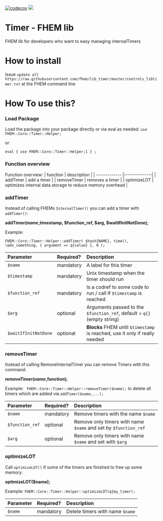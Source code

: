 [![codecov](https://codecov.io/gh/fhem/lib_timer/branch/master/graph/badge.svg)](https://codecov.io/gh/fhem/lib_timer)
![](https://github.com//fhem/lib_timer/workflows/Perl%20Modules%26FHEM%20Unittests/badge.svg?branch=master)

Timer - FHEM lib 
======

FHEM lib  for developers who want to easy managing internalTimers


How to install
======

Issue `update all https://raw.githubusercontent.com/fhem/lib_timer/master/controls_libtimer.txt` at the FHEM command line

How To use this?
=====

### Load Package

Load the package into your package directly or via eval as needed:
`use FHEM::Core::Timer::Helper;`

or 

`eval { use FHEM::Core::Timer::Helper;1 } ;`

### Function overview

Function overview:
| function     | description  |
| ------------- |:-------------:| 
| addTimer    | add a timer |
| removeTimer | removes a timer |
| optimizeLOT | optimizes internal data storage to reduce memory overhead |

### addTimer

Instead of calling FHEMs `InternalTimer()` you can add a timer with `addTimer()`:

**addTimer($name,$timestamp, $function_ref, $arg, $waitIfInitNotDone);**

Example:

`FHEM::Core::Timer::Helper::addTimer( $hash{NAME}, time(), \&do_something, { argument => q{value} }, 0 );`

| Parameter             | Required?   | Description  |
| :---------------------|:----------- | :----------  |
| `$name`               | mandatory   | A label for this timer|
| `$timestamp`          | mandatory   | Unix timestamp when the timer should run|
| `$function_ref`       | mandatory   | Is a codref to some code to run / call if `$timestamp` is reached|
| `$arg`                | optional    | Arguments passed to the `$function_ref`, default = `q{}`(empty string) |
| `$waitIfInitNotDone`  | optional    | **Blocks** FHEM until `$timestamp` is reached, use it only if really needed|


### removeTimer

Instead of calling RemoveInternalTimer you can remove Timers with this command:

**removeTimer($name,$function);** 

Example:
`  FHEM::Core::Timer::Helper::removeTimer($name); ` to delete all timers which are added via `addTimer($name,...);`

| Parameter        | Required?      | Description  |
| :--------------- | :------------- | :------------|
| `$name`          | mandatory      | Remove timers with the name `$name` |
| `$function_ref`  | optional       | Remove only timers with name `$name` and set by `$function_ref` |
| `$arg`           | optional       | Remove only timers with name `$name` and set with `$arg` |

### optimizeLOT

Call `optimizeLOT()` if some of the timers are finished to free up some memory:

**optimizeLOT($name);** 

Example:
`FHEM::Core::Timer::Helper::optimizeLOT(q{my_timer);`

| Parameter     | Required? | Description |
| :------------ | :-------  | :---------- |
| `$name`       | mandatory | Delete timers with name `$name` |
